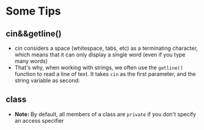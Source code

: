 # Some Tips

## cin&&getline()

* cin considers a space (whitespace, tabs, etc) as a terminating character, which means that it can only display a single word (even if you type many words)
* That's why, when working with strings, we often use the `getline()` function to read a line of text. It takes `cin` as the first parameter, and the string variable as second:

## class

* **Note:** By default, all members of a class are `private` if you don't specify an access specifier